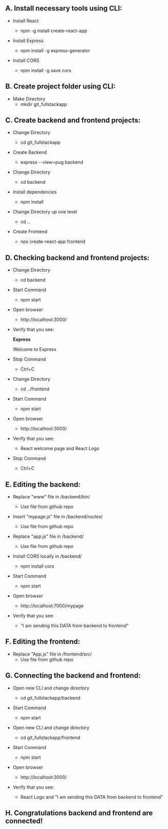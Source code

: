 <h2>A. Install necessary tools using CLI:</h2>

* Install React
  * npm -g install create-react-app

* Install Express
  * npm install -g express-generator
  
* Install CORS
  * npm install -g save cors
  
<h2>B. Create project folder  using CLI:</h2>

* Make Directory
  * mkdir git_fullstackapp

<h2>C. Create backend and frontend projects:</h2>

* Change Directory
  * cd git_fullstackapp
  
* Create Backend
  * express --view=pug backend
  
* Change Directory
  * cd backend
  
* Install dependencies
  * npm install
  
* Change Directory up one level
  * cd ..
  
* Create Frontend
  * npx create-react-app frontend

<h2>D. Checking backend and frontend projects:</h2>

* Change Directory
  * cd backend
  
 * Start Command
   * npm start
   
 * Open browser
   * http://localhost:3000/
   
 * Verify that you see:
 
   <b>Express</b>
   
   Welcome to Express
   
 * Stop Command
   * Ctrl+C
   
 * Change Directory
   * cd ../frontend
   
 * Start Command
   * npm start
   
 * Open browser
   * http://localhost:3000/
   
 * Verify that you see:
   * React welcome page and React Logo
   
 * Stop Command
   * Ctrl+C

<h2>E. Editing the backend:</h2>

* Replace "www" file in /backend/bin/
  * Use file from github repo
  
* Insert "mypage.js" file in /backend/routes/
  * Use file from github repo
  
* Replace "app.js" file in /backend/
  * Use file from github repo
  
* Install CORS locally in /backend/
  * npm install cors
  
* Start Command
  * npm start
  
 * Open browser
   * http://localhost:7000/mypage
   
 * Verify that you see:
   * "I am sending this DATA from backend to frontend"
   
<h2>F. Editing the frontend:</h2>

* Replace "App.js" file in /frontend/src/
  * Use file from github repo
  
<h2>G. Connecting the backend and frontend:</h2>

* Open new CLI and change directory
  * cd git_fullstackapp/backend
  
* Start Command
  * npm start
  
* Open new CLI and change directory
  * cd git_fullstackapp/frontend
  
* Start Command
  * npm start
  
* Open browser
  * http://localhost:3000/
  
* Verify that you see:
  * React Logo and "I am sending this DATA from backend to frontend"
  
<h2>H. Congratulations backend and frontend are connected!</h2>  
